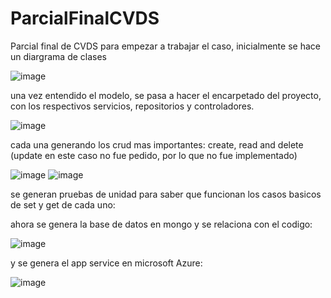 # ParcialFinalCVDS
Parcial final de CVDS
para empezar a trabajar el caso, inicialmente se hace un diargrama de clases

![image](https://github.com/user-attachments/assets/8e4e9059-1d1c-45b2-9979-4c5fcd4b3901)

una vez entendido el modelo, se pasa a hacer el encarpetado del proyecto, con los respectivos servicios, repositorios y controladores.

![image](https://github.com/user-attachments/assets/99f7d344-0c64-4e6a-9fdc-bb2292e4654c)

cada una generando los crud mas importantes: create, read and delete (update en este caso no fue pedido, por lo que no fue implementado)

![image](https://github.com/user-attachments/assets/f15d7d6c-eb2c-4e47-b494-544d1c8310d2)
![image](https://github.com/user-attachments/assets/6b1198a4-b94c-42be-8a30-7cad5edcabd0)

se generan pruebas de unidad para saber que funcionan los casos basicos de set y get de cada uno:


ahora se genera la base de datos en mongo y se relaciona con el codigo:

![image](https://github.com/user-attachments/assets/86b27917-4840-4c23-87bc-1fa3d2b9a64e)

y se genera el app service en microsoft Azure:

![image](https://github.com/user-attachments/assets/3b6f7fef-edc7-48bf-a4ee-b0d2a4f180f7)


